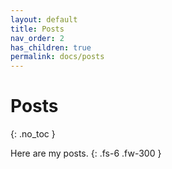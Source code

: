 ```yaml
---
layout: default
title: Posts
nav_order: 2
has_children: true
permalink: docs/posts
---
```


# Posts
{: .no_toc }

Here are my posts.
{: .fs-6 .fw-300 }
